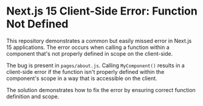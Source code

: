 # Next.js 15 Client-Side Error: Function Not Defined

This repository demonstrates a common but easily missed error in Next.js 15 applications.  The error occurs when calling a function within a component that's not properly defined in scope on the client-side.

The bug is present in `pages/about.js`. Calling `MyComponent()` results in a client-side error if the function isn't properly defined within the component's scope in a way that is accessible on the client.

The solution demonstrates how to fix the error by ensuring correct function definition and scope.